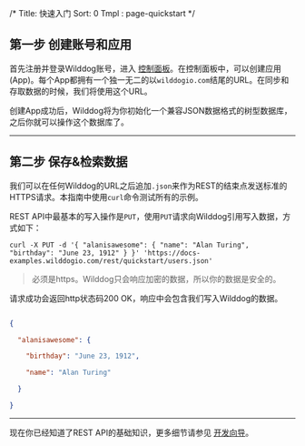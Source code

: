 /*
Title: 快速入门
Sort: 0
Tmpl : page-quickstart
*/



## 第一步 创建账号和应用
首先注册并登录Wilddog账号，进入 [控制面板](https://www.wilddog.com/dashboard)。在控制面板中，可以创建应用(App)。每个App都拥有一个独一无二的以`wilddogio.com`结尾的URL。在同步和存取数据的时候，我们将使用这个URL。

创建App成功后，Wilddog将为你初始化一个兼容JSON数据格式的树型数据库，之后你就可以操作这个数据库了。

----

## 第二步 保存&检索数据
我们可以在任何Wilddog的URL之后追加`.json`来作为REST的结束点发送标准的HTTPS请求。本指南中使用`curl`命令测试所有的示例。

REST API中最基本的写入操作是`PUT`，使用`PUT`请求向Wilddog引用写入数据，方式如下：
```
curl -X PUT -d '{ "alanisawesome": { "name": "Alan Turing", "birthday": "June 23, 1912" } }' 'https://docs-examples.wilddogio.com/rest/quickstart/users.json'

```

>必须是https。Wilddog只会响应加密的数据，所以你的数据是安全的。

请求成功会返回http状态码200 OK，响应中会包含我们写入Wilddog的数据。
```json

{

  "alanisawesome": {

    "birthday": "June 23, 1912",

    "name": "Alan Turing"

  }

}

```
----

现在你已经知道了REST API的基础知识，更多细节请参见 [开发向导](https://z.wilddog.com/rest/guide)。

